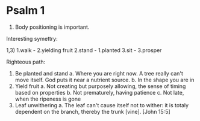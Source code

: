 # Psalm 1

1) Body positioning is important.


Interesting symettry:

1,3)
1.walk - 2.yielding fruit
2.stand - 1.planted
3.sit - 3.prosper

Righteous path:
1. Be planted and stand
    a. Where you are right now.  A tree really can't move itself.  God puts it near a nutrient source.
    b. In the shape you are in
2. Yield fruit
    a. Not creating but purposely allowing, the sense of timing based on properties
    b. Not prematurely, having patience
    c. Not late, when the ripeness is gone
3. Leaf unwithering
    a. The leaf can't cause itself not to wither: it is totaly dependent on the branch, thereby the trunk [vine]. [John 15:5]
